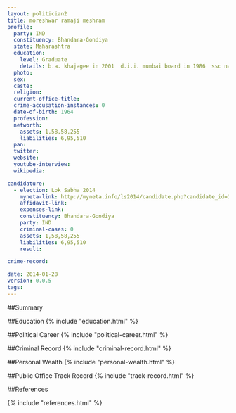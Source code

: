 ```yaml
---
layout: politician2
title: moreshwar ramaji meshram
profile: 
  party: IND
  constituency: Bhandara-Gondiya
  state: Maharashtra
  education: 
    level: Graduate
    details: b.a. khajagee in 2001  d.i.i. mumbai board in 1986  ssc nagpur board in 1980
  photo: 
  sex: 
  caste: 
  religion: 
  current-office-title: 
  crime-accusation-instances: 0
  date-of-birth: 1964
  profession: 
  networth: 
    assets: 1,58,58,255
    liabilities: 6,95,510
  pan: 
  twitter: 
  website: 
  youtube-interview: 
  wikipedia: 

candidature: 
  - election: Lok Sabha 2014
    myneta-link: http://myneta.info/ls2014/candidate.php?candidate_id=1469
    affidavit-link: 
    expenses-link: 
    constituency: Bhandara-Gondiya 
    party: IND
    criminal-cases: 0
    assets: 1,58,58,255
    liabilities: 6,95,510
    result:  

crime-record: 

date: 2014-01-28
version: 0.0.5
tags: 
---
```

##Summary


##Education
{% include "education.html" %}


##Political Career
{% include "political-career.html" %}


##Criminal Record
{% include "criminal-record.html" %}


##Personal Wealth
{% include "personal-wealth.html" %}


##Public Office Track Record
{% include "track-record.html" %}


##References


{% include "references.html" %}